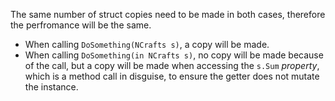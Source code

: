 ﻿The same number of struct copies need to be made in both cases, therefore the perfromance will be the same.

 - When calling `DoSomething(NCrafts s)`, a copy will be made.
 - When calling `DoSomething(in NCrafts s)`, no copy will be made because of the call, but a copy will be made when accessing the `s.Sum` *property*, which is a method call in disguise, to ensure the getter does not mutate the instance.
